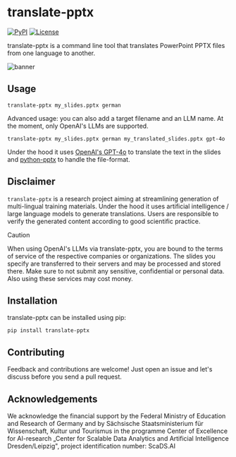 # translate-pptx
[![PyPI](https://img.shields.io/pypi/v/git-bob.svg?color=green)](https://pypi.org/project/translate-pptx)
[![License](https://img.shields.io/pypi/l/translate-pptx.svg?color=green)](https://github.com/haesleinhuepf/translate-pptx/raw/main/LICENSE)

translate-pptx is a command line tool that translates PowerPoint PPTX files from one language to another.

![banner](https://github.com/haesleinhuepf/translate-pptx/raw/main/docs/images/banner.png)

## Usage

```
translate-pptx my_slides.pptx german
```

Advanced usage: you can also add a target filename and an LLM name. At the moment, only OpenAI's LLMs are supported. 

```
translate-pptx my_slides.pptx german my_translated_slides.pptx gpt-4o
```

Under the hood it uses [OpenAI's GPT-4o](https://openai.com/blog/openai-api) to translate the text in the slides and [python-pptx](https://github.com/scanny/python-pptx) to handle the file-format.

## Disclaimer

`translate-pptx` is a research project aiming at streamlining generation of multi-lingual training materials. Under the hood it uses
artificial intelligence / large language models to generate translations. 
Users are responsible to verify the generated content according to good scientific practice.

> [!CAUTION]
> When using OpenAI's LLMs via translate-pptx, you are bound to the terms of service 
> of the respective companies or organizations.
> The slides you specify are transferred to their servers and may be processed and stored there. 
> Make sure to not submit any sensitive, confidential or personal data. Also using these services may cost money.

## Installation

translate-pptx can be installed using pip:

```
pip install translate-pptx
```

## Contributing

Feedback and contributions are welcome! Just open an issue and let's discuss before you send a pull request.

## Acknowledgements

We acknowledge the financial support by the Federal Ministry of Education and Research of Germany and by Sächsische Staatsministerium für Wissenschaft, Kultur und Tourismus in the programme Center of Excellence for AI-research „Center for Scalable Data Analytics and Artificial Intelligence Dresden/Leipzig", project identification number: ScaDS.AI

